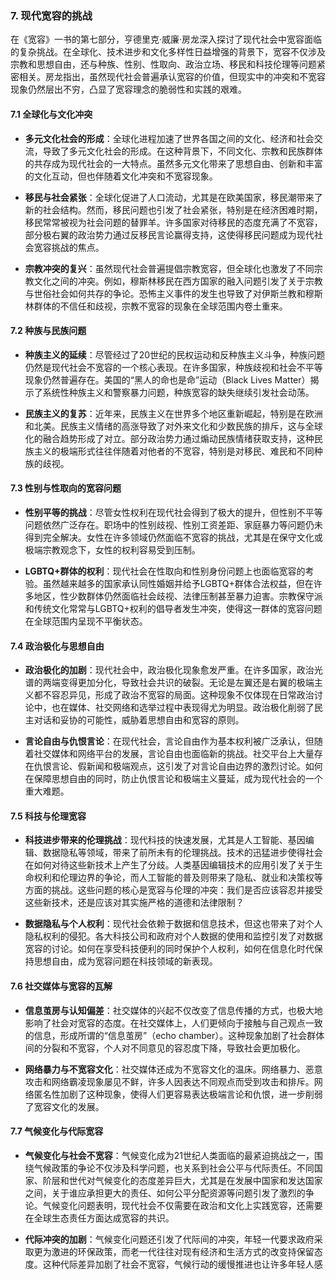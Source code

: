 ### 7. 现代宽容的挑战

在《宽容》一书的第七部分，亨德里克·威廉·房龙深入探讨了现代社会中宽容面临的复杂挑战。在全球化、技术进步和文化多样性日益增强的背景下，宽容不仅涉及宗教和思想自由，还与种族、性别、性取向、政治立场、移民和科技伦理等问题紧密相关。房龙指出，虽然现代社会普遍承认宽容的价值，但现实中的冲突和不宽容现象仍然层出不穷，凸显了宽容理念的脆弱性和实践的艰难。

#### 7.1 全球化与文化冲突

- **多元文化社会的形成**：全球化进程加速了世界各国之间的文化、经济和社会交流，导致了多元文化社会的形成。在这种背景下，不同文化、宗教和民族群体的共存成为现代社会的一大特点。虽然多元文化带来了思想自由、创新和丰富的文化互动，但也伴随着文化冲突和不宽容现象。

- **移民与社会紧张**：全球化促进了人口流动，尤其是在欧美国家，移民潮带来了新的社会结构。然而，移民问题也引发了社会紧张，特别是在经济困难时期，移民常常被视为社会问题的替罪羊。许多国家对待移民的态度充满了不宽容，部分极右翼的政治势力通过反移民言论赢得支持，这使得移民问题成为现代社会宽容挑战的焦点。

- **宗教冲突的复兴**：虽然现代社会普遍提倡宗教宽容，但全球化也激发了不同宗教文化之间的冲突。例如，穆斯林移民在西方国家的融入问题引发了关于宗教与世俗社会如何共存的争论。恐怖主义事件的发生也导致了对伊斯兰教和穆斯林群体的不信任和歧视，宗教不宽容的现象在全球范围内卷土重来。

#### 7.2 种族与民族问题

- **种族主义的延续**：尽管经过了20世纪的民权运动和反种族主义斗争，种族问题仍然是现代社会不宽容的一个核心表现。在许多国家，种族歧视和社会不平等现象仍然普遍存在。美国的“黑人的命也是命”运动（Black Lives Matter）揭示了系统性种族主义和警察暴力问题，种族宽容的缺失继续引发社会动荡。

- **民族主义的复苏**：近年来，民族主义在世界多个地区重新崛起，特别是在欧洲和北美。民族主义情绪的高涨导致了对外来文化和少数民族的排斥，这与全球化的融合趋势形成了对立。部分政治势力通过煽动民族情绪获取支持，这种民族主义的极端形式往往伴随着对他者的不宽容，特别是对移民、难民和不同种族的歧视。

#### 7.3 性别与性取向的宽容问题

- **性别平等的挑战**：尽管女性权利在现代社会得到了极大的提升，但性别不平等问题依然广泛存在。职场中的性别歧视、性别工资差距、家庭暴力等问题仍未得到完全解决。女性在许多领域仍然面临不宽容的挑战，尤其是在保守文化或极端宗教观念下，女性的权利容易受到压制。

- **LGBTQ+群体的权利**：现代社会在性取向和性别身份问题上也面临宽容的考验。虽然越来越多的国家承认同性婚姻并给予LGBTQ+群体合法权益，但在许多地区，性少数群体仍然面临社会歧视、法律压制甚至暴力迫害。宗教保守派和传统文化常常与LGBTQ+权利的倡导者发生冲突，使得这一群体的宽容问题在全球范围内呈现不平衡状态。

#### 7.4 政治极化与思想自由

- **政治极化的加剧**：现代社会中，政治极化现象愈发严重。在许多国家，政治光谱的两端变得更加分化，导致社会共识的破裂。无论是左翼还是右翼的极端主义都不容忍异见，形成了政治不宽容的局面。这种现象不仅体现在日常政治讨论中，也在媒体、社交网络和选举过程中表现得尤为明显。政治极化削弱了民主对话和妥协的可能性，威胁着思想自由和宽容的原则。

- **言论自由与仇恨言论**：在现代社会，言论自由作为基本权利被广泛承认，但随着社交媒体和网络平台的发展，言论自由也面临新的挑战。社交平台上大量存在仇恨言论、假新闻和极端观点，这引发了对言论自由边界的激烈讨论。如何在保障思想自由的同时，防止仇恨言论和极端主义蔓延，成为现代社会的一个重大难题。

#### 7.5 科技与伦理宽容

- **科技进步带来的伦理挑战**：现代科技的快速发展，尤其是人工智能、基因编辑、数据隐私等领域，带来了前所未有的伦理挑战。技术的迅猛进步使得社会在如何对待这些新技术上产生了分歧。人类基因编辑技术的应用引发了关于生命权利和伦理边界的争论，而人工智能的普及则带来了隐私、就业和决策权等方面的挑战。这些问题的核心是宽容与伦理的冲突：我们是否应该容忍并接受这些新技术，还是应该对其实施严格的道德和法律限制？

- **数据隐私与个人权利**：现代社会依赖于数据和信息技术，但这也带来了对个人隐私权利的侵犯。各大科技公司和政府对个人数据的使用和监控引发了对数据宽容的讨论。如何在享受科技便利的同时保护个人权利，如何在信息化时代保持思想自由，成为宽容问题在科技领域的新表现。

#### 7.6 社交媒体与宽容的瓦解

- **信息茧房与认知偏差**：社交媒体的兴起不仅改变了信息传播的方式，也极大地影响了社会对宽容的态度。在社交媒体上，人们更倾向于接触与自己观点一致的信息，形成所谓的“信息茧房”（echo chamber）。这种现象加剧了社会群体间的分裂和不宽容，个人对不同意见的容忍度下降，导致社会更加极化。

- **网络暴力与不宽容文化**：社交媒体还成为不宽容文化的温床。网络暴力、恶意攻击和网络霸凌现象屡见不鲜，许多人因表达不同观点而受到攻击和排斥。网络匿名性加剧了这种现象，使得人们更容易表达极端言论和仇恨，进一步削弱了宽容文化的发展。

#### 7.7 气候变化与代际宽容

- **气候变化与社会不宽容**：气候变化成为21世纪人类面临的最紧迫挑战之一，围绕气候政策的争论不仅涉及科学问题，也关系到社会公平与代际责任。不同国家、阶层和世代对气候变化的态度差异巨大，尤其是在发展中国家和发达国家之间，关于谁应承担更大的责任、如何公平分配资源等问题引发了激烈的争论。气候变化问题表明，现代社会不仅需要在政治和文化上实践宽容，还需要在全球生态责任方面达成宽容的共识。

- **代际冲突的加剧**：气候变化问题还引发了代际间的冲突，年轻一代要求政府采取更为激进的环保政策，而老一代往往对现有经济和生活方式的改变持保留态度。这种代际差异加剧了社会不宽容，气候行动的缓慢推进也让许多年轻人感
